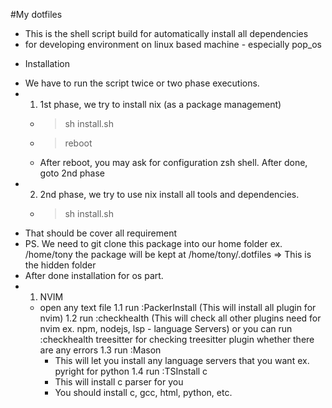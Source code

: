 #My dotfiles
- This is the shell script build for automatically install all dependencies
-  for developing environment on linux based machine - especially pop_os

* Installation
- We have to run the script twice or two phase executions.
- 1. 1st phase, we try to install nix (as a package management)
    - > sh install.sh
    - > reboot
    - After reboot, you may ask for configuration zsh shell.  After done, goto 2nd phase
- 2. 2nd phase, we try to use nix install all tools and dependencies.
    - > sh install.sh
- That should be cover all requirement 
- PS. We need to git clone this package into our home folder ex. /home/tony 
    the package will be kept at /home/tony/.dotfiles  => This is the hidden folder
- After done installation for os part.
- 1. NVIM
    - open any text file 
    1.1 run :PackerInstall 
      (This will install all plugin for nvim)
    1.2 run :checkhealth 
      (This will check all other plugins need for nvim ex. npm, nodejs, lsp - language Servers)
      or you can run 
      :checkhealth treesitter 
      for checking treesitter plugin whether there are any errors
    1.3 run :Mason
      - This will let you install any language servers that you want ex. pyright for python
    1.4 run :TSInstall c
      - This will install c parser for you
      - You should install c, gcc, html, python, etc.
    
